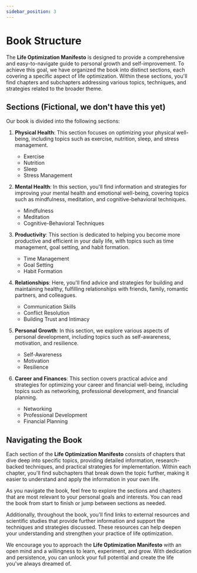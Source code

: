 ```yaml
---
sidebar_position: 3
---
```


# Book Structure

The **Life Optimization Manifesto** is designed to provide a comprehensive and easy-to-navigate guide to personal growth and self-improvement. To achieve this goal, we have organized the book into distinct sections, each covering a specific aspect of life optimization. Within these sections, you'll find chapters and subchapters addressing various topics, techniques, and strategies related to the broader theme.

## Sections (Fictional, we don't have this yet)

Our book is divided into the following sections:

1. **Physical Health**: This section focuses on optimizing your physical well-being, including topics such as exercise, nutrition, sleep, and stress management.

   - Exercise
   - Nutrition
   - Sleep
   - Stress Management

2. **Mental Health**: In this section, you'll find information and strategies for improving your mental health and emotional well-being, covering topics such as mindfulness, meditation, and cognitive-behavioral techniques.

   - Mindfulness
   - Meditation
   - Cognitive-Behavioral Techniques

3. **Productivity**: This section is dedicated to helping you become more productive and efficient in your daily life, with topics such as time management, goal setting, and habit formation.

   - Time Management
   - Goal Setting
   - Habit Formation

4. **Relationships**: Here, you'll find advice and strategies for building and maintaining healthy, fulfilling relationships with friends, family, romantic partners, and colleagues.

   - Communication Skills
   - Conflict Resolution
   - Building Trust and Intimacy

5. **Personal Growth**: In this section, we explore various aspects of personal development, including topics such as self-awareness, motivation, and resilience.

   - Self-Awareness
   - Motivation
   - Resilience

6. **Career and Finances**: This section covers practical advice and strategies for optimizing your career and financial well-being, including topics such as networking, professional development, and financial planning.

   - Networking
   - Professional Development
   - Financial Planning

## Navigating the Book

Each section of the **Life Optimization Manifesto** consists of chapters that dive deep into specific topics, providing detailed information, research-backed techniques, and practical strategies for implementation. Within each chapter, you'll find subchapters that break down the topic further, making it easier to understand and apply the information in your own life.

As you navigate the book, feel free to explore the sections and chapters that are most relevant to your personal goals and interests. You can read the book from start to finish or jump between sections as needed.

Additionally, throughout the book, you'll find links to external resources and scientific studies that provide further information and support the techniques and strategies discussed. These resources can help deepen your understanding and strengthen your practice of life optimization.

We encourage you to approach the **Life Optimization Manifesto** with an open mind and a willingness to learn, experiment, and grow. With dedication and persistence, you can unlock your full potential and create the life you've always dreamed of.
